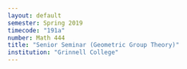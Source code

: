 ```yaml
---
layout: default
semester: Spring 2019
timecode: "191a"
number: Math 444
title: "Senior Seminar (Geometric Group Theory)"
institution: "Grinnell College"
---
```

